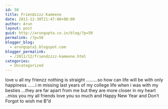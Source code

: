 ```yaml
---
id: 50
title: Friendzzzz Kameene
date: 2011-12-30T21:47:00+00:00
author: Arun
layout: post
guid: http://arungupta.co.in/blog/?p=50
permalink: /?p=50
blogger_blog:
  - arungupta1.blogspot.com
blogger_permalink:
  - /2011/12/friendzzzz-kameene.html
categories:
  - Uncategorized
---
```

love u all my frienzz nothing is straight &#8230;&#8230;&#8230;so how can life will be with only happiness &#8230;&#8230;i m missing last years of my college life when i was with my besties &#8230;they are far apart from me but they are more closer in my heart ..miss you my all friends love you so much and Happy New Year and Don&#8217;t Forgot to wish me B&#8221;d